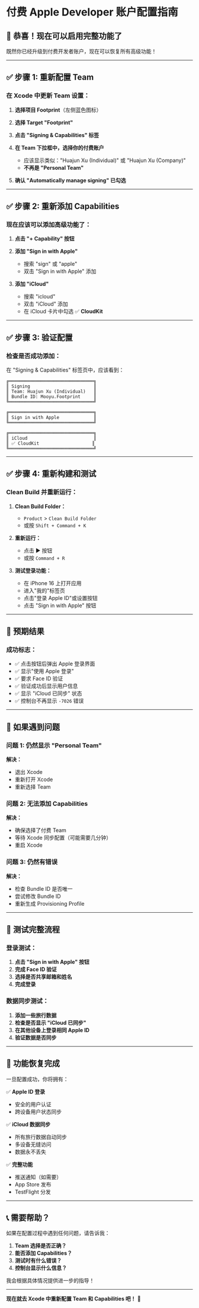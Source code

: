 # 付费 Apple Developer 账户配置指南

## 🎉 恭喜！现在可以启用完整功能了

既然你已经升级到付费开发者账户，现在可以恢复所有高级功能！

---

## ✅ 步骤 1: 重新配置 Team

### 在 Xcode 中更新 Team 设置：

1. **选择项目 Footprint**（左侧蓝色图标）
2. **选择 Target "Footprint"**
3. **点击 "Signing & Capabilities" 标签**
4. **在 Team 下拉框中，选择你的付费账户**
   - 应该显示类似："Huajun Xu (Individual)" 或 "Huajun Xu (Company)"
   - **不再是 "Personal Team"**

5. **确认 "Automatically manage signing" 已勾选**

---

## ✅ 步骤 2: 重新添加 Capabilities

### 现在应该可以添加高级功能了：

1. **点击 "+ Capability" 按钮**
2. **添加 "Sign in with Apple"**
   - 搜索 "sign" 或 "apple"
   - 双击 "Sign in with Apple" 添加

3. **添加 "iCloud"**
   - 搜索 "icloud"
   - 双击 "iCloud" 添加
   - 在 iCloud 卡片中勾选 ✅ **CloudKit**

---

## ✅ 步骤 3: 验证配置

### 检查是否成功添加：

在 "Signing & Capabilities" 标签页中，应该看到：

```
╔════════════════════════════════╗
║ Signing                        ║
║ Team: Huajun Xu (Individual)   ║
║ Bundle ID: Mooyu.Footprint     ║
╚════════════════════════════════╝

╔════════════════════════════════╗
║ Sign in with Apple             ║
╚════════════════════════════════╝

╔════════════════════════════════╗
║ iCloud                         ║
║ ✅ CloudKit                    ║
╚════════════════════════════════╝
```

---

## ✅ 步骤 4: 重新构建和测试

### Clean Build 并重新运行：

1. **Clean Build Folder：**
   - `Product` > `Clean Build Folder`
   - 或按 `Shift + Command + K`

2. **重新运行：**
   - 点击 ▶️ 按钮
   - 或按 `Command + R`

3. **测试登录功能：**
   - 在 iPhone 16 上打开应用
   - 进入"我的"标签页
   - 点击"登录 Apple ID"或设置按钮
   - 点击 "Sign in with Apple" 按钮

---

## 🎯 预期结果

### 成功标志：
- ✅ 点击按钮后弹出 Apple 登录界面
- ✅ 显示"使用 Apple 登录"
- ✅ 要求 Face ID 验证
- ✅ 验证成功后显示用户信息
- ✅ 显示 "iCloud 已同步" 状态
- ✅ 控制台不再显示 `-7026` 错误

---

## 🔧 如果遇到问题

### 问题 1: 仍然显示 "Personal Team"
**解决：**
- 退出 Xcode
- 重新打开 Xcode
- 重新选择 Team

### 问题 2: 无法添加 Capabilities
**解决：**
- 确保选择了付费 Team
- 等待 Xcode 同步配置（可能需要几分钟）
- 重启 Xcode

### 问题 3: 仍然有错误
**解决：**
- 检查 Bundle ID 是否唯一
- 尝试修改 Bundle ID
- 重新生成 Provisioning Profile

---

## 📱 测试完整流程

### 登录测试：
1. **点击 "Sign in with Apple" 按钮**
2. **完成 Face ID 验证**
3. **选择是否共享邮箱和姓名**
4. **完成登录**

### 数据同步测试：
1. **添加一些旅行数据**
2. **检查是否显示 "iCloud 已同步"**
3. **在其他设备上登录相同 Apple ID**
4. **验证数据是否同步**

---

## 🎉 功能恢复完成

一旦配置成功，你将拥有：

✅ **Apple ID 登录**
- 安全的用户认证
- 跨设备用户状态同步

✅ **iCloud 数据同步**
- 所有旅行数据自动同步
- 多设备无缝访问
- 数据永不丢失

✅ **完整功能**
- 推送通知（如需要）
- App Store 发布
- TestFlight 分发

---

## 📞 需要帮助？

如果在配置过程中遇到任何问题，请告诉我：

1. **Team 选择是否正确？**
2. **能否添加 Capabilities？**
3. **测试时有什么错误？**
4. **控制台显示什么信息？**

我会根据具体情况提供进一步的指导！

---

**现在就去 Xcode 中重新配置 Team 和 Capabilities 吧！** 🚀
